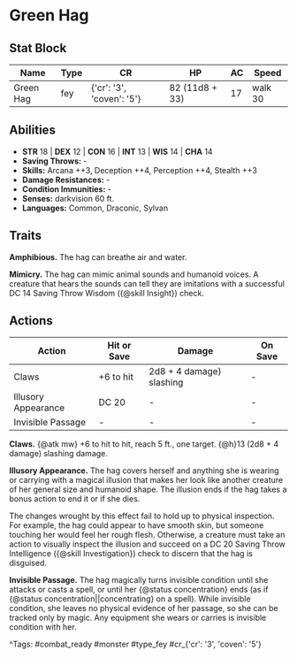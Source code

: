 # Green Hag

## Stat Block

| Name | Type | CR | HP | AC | Speed |
|------|------|----|----|----|-------|
| Green Hag | fey | {'cr': '3', 'coven': '5'} | 82 (11d8 + 33) | 17 | walk 30 |

## Abilities

- **STR** 18 | **DEX** 12 | **CON** 16 | **INT** 13 | **WIS** 14 | **CHA** 14
- **Saving Throws:** -  
- **Skills:** Arcana ++3, Deception ++4, Perception ++4, Stealth ++3  
- **Damage Resistances:** -  
- **Condition Immunities:** -  
- **Senses:** darkvision 60 ft.  
- **Languages:** Common, Draconic, Sylvan

## Traits

**Amphibious.** The hag can breathe air and water.

**Mimicry.** The hag can mimic animal sounds and humanoid voices. A creature that hears the sounds can tell they are imitations with a successful DC 14 Saving Throw Wisdom ({@skill Insight}) check.


## Actions

| Action | Hit or Save | Damage | On Save |
|--------|--------------|--------|----------|
| Claws | +6 to hit | 2d8 + 4 damage) slashing | - |
| Illusory Appearance | DC 20 | - | - |
| Invisible Passage | - | - | - |

**Claws.** {@atk mw} +6 to hit to hit, reach 5 ft., one target. {@h}13 (2d8 + 4 damage) slashing damage.

**Illusory Appearance.** The hag covers herself and anything she is wearing or carrying with a magical illusion that makes her look like another creature of her general size and humanoid shape. The illusion ends if the hag takes a bonus action to end it or if she dies.

The changes wrought by this effect fail to hold up to physical inspection. For example, the hag could appear to have smooth skin, but someone touching her would feel her rough flesh. Otherwise, a creature must take an action to visually inspect the illusion and succeed on a DC 20 Saving Throw Intelligence ({@skill Investigation}) check to discern that the hag is disguised.

**Invisible Passage.** The hag magically turns invisible condition until she attacks or casts a spell, or until her {@status concentration} ends (as if {@status concentration||concentrating} on a spell). While invisible condition, she leaves no physical evidence of her passage, so she can be tracked only by magic. Any equipment she wears or carries is invisible condition with her.


^Tags: #combat_ready #monster #type_fey #cr_{'cr': '3', 'coven': '5'}